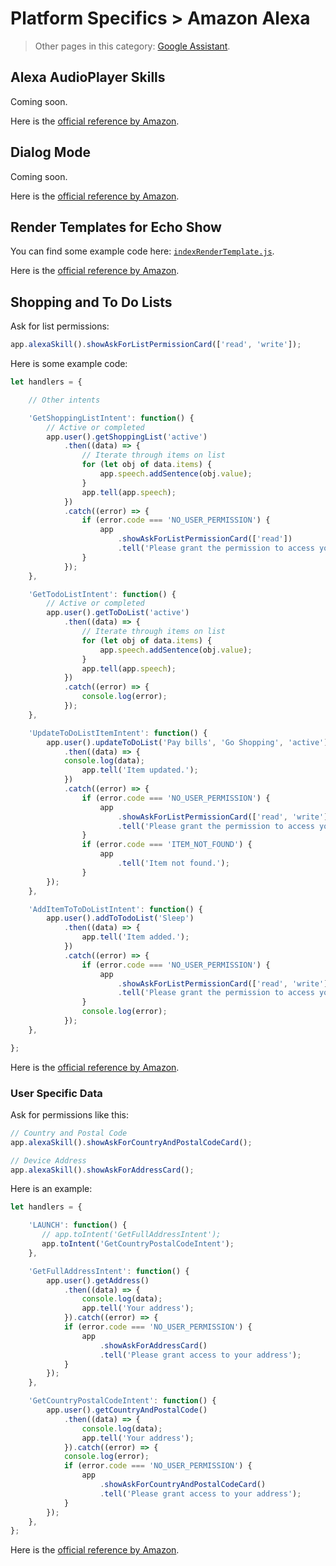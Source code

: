 # Platform Specifics > Amazon Alexa

> Other pages in this category: [Google Assistant](google-assistant.md).

## Alexa AudioPlayer Skills

Coming soon.

Here is the [official reference by Amazon](https://developer.amazon.com/public/solutions/alexa/alexa-skills-kit/docs/custom-audioplayer-interface-reference).

## Dialog Mode

Coming soon.

Here is the [official reference by Amazon](https://developer.amazon.com/public/solutions/alexa/alexa-skills-kit/docs/dialog-interface-reference).

## Render Templates for Echo Show

You can find some example code here: [`indexRenderTemplate.js`](https://github.com/jovotech/jovo-framework-nodejs/blob/master/examples/indexRenderTemplate.js).

Here is the [official reference by Amazon](https://developer.amazon.com/public/solutions/alexa/alexa-skills-kit/docs/display-interface-reference).


## Shopping and To Do Lists

Ask for list permissions:

```javascript
app.alexaSkill().showAskForListPermissionCard(['read', 'write']);
```

Here is some example code:

```javascript
let handlers = {

    // Other intents

    'GetShoppingListIntent': function() {
        // Active or completed
        app.user().getShoppingList('active')
            .then((data) => {
                // Iterate through items on list
                for (let obj of data.items) {
                    app.speech.addSentence(obj.value);
                }
                app.tell(app.speech);
            })
            .catch((error) => {
                if (error.code === 'NO_USER_PERMISSION') {
                    app
                        .showAskForListPermissionCard(['read'])
                        .tell('Please grant the permission to access your lists.');
                }
            });
    },

    'GetTodoListIntent': function() {
        // Active or completed
        app.user().getToDoList('active')
            .then((data) => {
                // Iterate through items on list
                for (let obj of data.items) {
                    app.speech.addSentence(obj.value);
                }
                app.tell(app.speech);
            })
            .catch((error) => {
                console.log(error);
            });
    },

    'UpdateToDoListItemIntent': function() {
        app.user().updateToDoList('Pay bills', 'Go Shopping', 'active')
            .then((data) => {
            console.log(data);
                app.tell('Item updated.');
            })
            .catch((error) => {
                if (error.code === 'NO_USER_PERMISSION') {
                    app
                        .showAskForListPermissionCard(['read', 'write'])
                        .tell('Please grant the permission to access your lists.');
                }
                if (error.code === 'ITEM_NOT_FOUND') {
                    app
                        .tell('Item not found.');
                }
        });
    },

    'AddItemToToDoListIntent': function() {
        app.user().addToTodoList('Sleep')
            .then((data) => {
                app.tell('Item added.');
            })
            .catch((error) => {
                if (error.code === 'NO_USER_PERMISSION') {
                    app
                        .showAskForListPermissionCard(['read', 'write'])
                        .tell('Please grant the permission to access your lists');
                }
                console.log(error);
            });
    },

};
```


Here is the [official reference by Amazon](https://developer.amazon.com/public/solutions/alexa/alexa-skills-kit/docs/access-the-alexa-shopping-and-to-do-lists).


### User Specific Data

Ask for permissions like this:

```javascript
// Country and Postal Code
app.alexaSkill().showAskForCountryAndPostalCodeCard();

// Device Address
app.alexaSkill().showAskForAddressCard();
```

Here is an example:

```javascript
let handlers = {

    'LAUNCH': function() {
       // app.toIntent('GetFullAddressIntent');
       app.toIntent('GetCountryPostalCodeIntent');
    },

    'GetFullAddressIntent': function() {
        app.user().getAddress()
            .then((data) => {
                console.log(data);
                app.tell('Your address');
            }).catch((error) => {
            if (error.code === 'NO_USER_PERMISSION') {
                app
                    .showAskForAddressCard()
                    .tell('Please grant access to your address');
            }
        });
    },

    'GetCountryPostalCodeIntent': function() {
        app.user().getCountryAndPostalCode()
            .then((data) => {
                console.log(data);
                app.tell('Your address');
            }).catch((error) => {
            console.log(error);
            if (error.code === 'NO_USER_PERMISSION') {
                app
                    .showAskForCountryAndPostalCodeCard()
                    .tell('Please grant access to your address');
            }
        });
    },
};
```


Here is the [official reference by Amazon](https://developer.amazon.com/public/solutions/alexa/alexa-skills-kit/docs/device-address-api).
